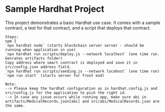 # Sample Hardhat Project

This project demonstrates a basic Hardhat use case. It comes with a sample contract, a test for that contract, and a script that deploys that contract.

```
Steps:
npm I
`npx hardhat node` (starts blockchain server server - should be running when application in use)
`npx hardhat run scripts/deploy.js --network localhost` (one time run. Genrates artifacts folder) 
Copy address where smart contract is deployed and save it in src/config.json address field.
`npx hardhat run scripts/seeding.js --network locahost` (one time run) 
`npm run start` (starts server for front end)
```


```
Note:
--> Please keep the hardhat configuration as in hardhat.config.js and src/config.js for the application to pick the right id.
--> In case any issue occurs while running app, make sure abi in artifacts/MedicalRecords.json[abi] and src/abi/MedicalRecords.json are the same.
```



